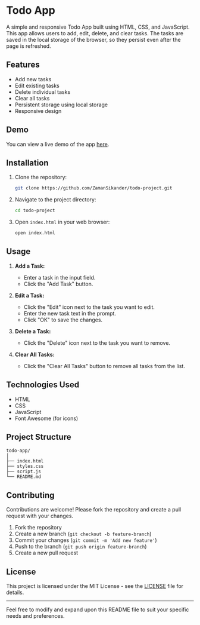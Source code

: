 
# Todo App

A simple and responsive Todo App built using HTML, CSS, and JavaScript. This app allows users to add, edit, delete, and clear tasks. The tasks are saved in the local storage of the browser, so they persist even after the page is refreshed.

## Features

- Add new tasks
- Edit existing tasks
- Delete individual tasks
- Clear all tasks
- Persistent storage using local storage
- Responsive design

## Demo

You can view a live demo of the app [here](#).

## Installation

1. Clone the repository:
    ```sh
    git clone https://github.com/ZamanSikander/todo-project.git
    ```

2. Navigate to the project directory:
    ```sh
    cd todo-project
    ```

3. Open `index.html` in your web browser:
    ```sh
    open index.html
    ```

## Usage

1. **Add a Task:**
    - Enter a task in the input field.
    - Click the "Add Task" button.

2. **Edit a Task:**
    - Click the "Edit" icon next to the task you want to edit.
    - Enter the new task text in the prompt.
    - Click "OK" to save the changes.

3. **Delete a Task:**
    - Click the "Delete" icon next to the task you want to remove.

4. **Clear All Tasks:**
    - Click the "Clear All Tasks" button to remove all tasks from the list.

## Technologies Used

- HTML
- CSS
- JavaScript
- Font Awesome (for icons)

## Project Structure

```
todo-app/
│
├── index.html
├── styles.css
├── script.js
└── README.md
```

## Contributing

Contributions are welcome! Please fork the repository and create a pull request with your changes.

1. Fork the repository
2. Create a new branch (`git checkout -b feature-branch`)
3. Commit your changes (`git commit -m 'Add new feature'`)
4. Push to the branch (`git push origin feature-branch`)
5. Create a new pull request

## License

This project is licensed under the MIT License - see the [LICENSE](LICENSE) file for details.

---

Feel free to modify and expand upon this README file to suit your specific needs and preferences.